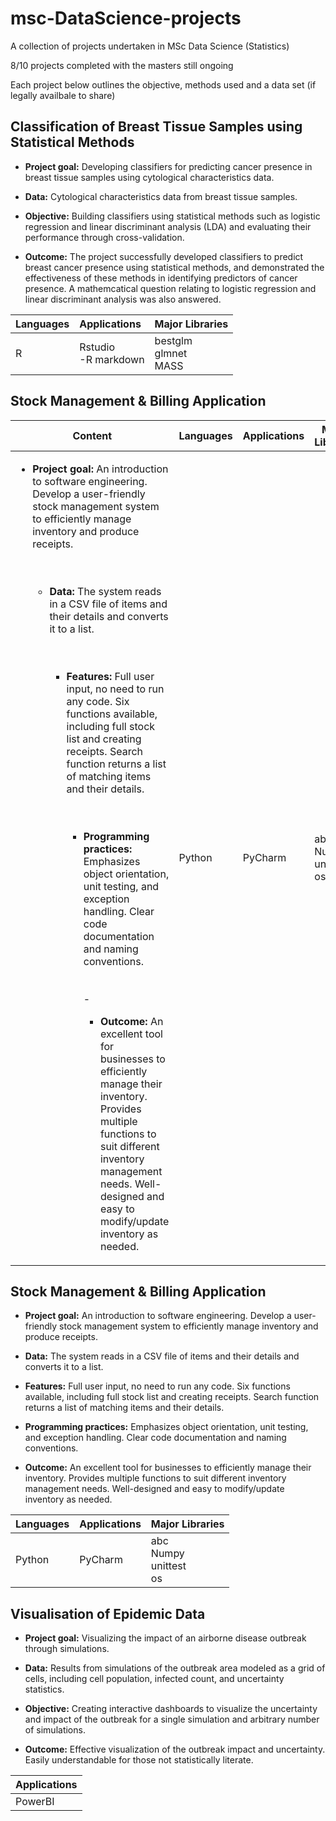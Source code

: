 # msc-DataScience-projects
A collection of projects undertaken in MSc Data Science (Statistics)

8/10 projects completed with the masters still ongoing

Each project below outlines the objective, methods used and a data set (if legally availbale to share)


## Classification of Breast Tissue Samples using Statistical Methods

* __Project goal:__ Developing classifiers for predicting cancer presence in breast tissue samples using cytological characteristics data.

* __Data:__ Cytological characteristics data from breast tissue samples.

* __Objective:__ Building classifiers using statistical methods such as logistic regression and linear discriminant analysis (LDA) and evaluating their performance through cross-validation.

* __Outcome:__ The project successfully developed classifiers to predict breast cancer presence using statistical methods, and demonstrated the effectiveness of these methods in identifying predictors of cancer presence. A mathemcatical question relating to logistic regression and linear discriminant analysis was also answered.


| Languages| Applications   |      Major Libraries      |  
|:--------------------------|:--------|:-------------------------|
| R                  |Rstudio <br>   -R markdown|                  bestglm<br>glmnet<br>MASS |



## Stock Management & Billing Application




| Content | Languages | Applications|Major Libraries|
| ---------------- | ---------------- |--------------|--------------|
|     <ul><li> __Project goal:__ An introduction to software engineering. Develop a user-friendly stock management system to efficiently manage inventory and produce receipts.</li> <br><br> <ul><li> __Data:__   The system reads in a CSV file of items and their details and converts it to a list.</li><br><br> <ul><li>__Features:__ Full user input, no need to run any code. Six functions available, including full stock list and creating receipts. Search function returns a list of matching items and their details.</li> <br><br> <ul><li>__Programming practices:__ Emphasizes object orientation, unit testing, and exception handling. Clear code documentation and naming conventions.</li> <br><br>-<ul><li>__Outcome:__ An excellent tool for businesses to efficiently manage their inventory. Provides multiple functions to suit different inventory management needs. Well-designed and easy to modify/update inventory as needed.</li> | Python |PyCharm |abc<br>Numpy<br>unittest<br>os




## Stock Management & Billing Application

* __Project goal:__ An introduction to software engineering. Develop a user-friendly stock management system to efficiently manage inventory and produce receipts.

* __Data:__ The system reads in a CSV file of items and their details and converts it to a list.

* __Features:__ Full user input, no need to run any code. Six functions available, including full stock list and creating receipts. Search function returns a list of matching items and their details.

* __Programming practices:__ Emphasizes object orientation, unit testing, and exception handling. Clear code documentation and naming conventions.

* __Outcome:__ An excellent tool for businesses to efficiently manage their inventory. Provides multiple functions to suit different inventory management needs. Well-designed and easy to modify/update inventory as needed.
  





| Languages| Applications   |  Major Libraries |  
|:--------------------------|:--------|:-------------------------|
| Python                 |PyCharm|abc<br>Numpy<br>unittest<br>os|




## Visualisation of Epidemic Data

* __Project goal:__ Visualizing the impact of an airborne disease outbreak through simulations.

* __Data:__ Results from simulations of the outbreak area modeled as a grid of cells, including cell population, infected count, and uncertainty statistics.

* __Objective:__ Creating interactive dashboards to visualize the uncertainty and impact of the outbreak for a single simulation and arbitrary number of simulations.

* __Outcome:__ Effective visualization of the outbreak impact and uncertainty. Easily understandable for those not statistically literate. 



| Applications   | 
|:--------------------------|
| PowerBI                  |       



